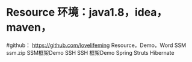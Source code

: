 # Resource  环境：java1.8，idea，maven，
#github： https://github.com/lovelifeming
Resource，Demo，Word
SSM
	ssm.zip SSM框架Demo
SSH
	SSH 框架Demo Spring Struts Hibernate